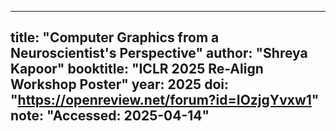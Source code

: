 ---------------
title: "Computer Graphics from a Neuroscientist's Perspective"
author: "Shreya Kapoor"
booktitle: "ICLR 2025 Re-Align Workshop Poster"
year: 2025
doi: "https://openreview.net/forum?id=IOzjgYvxw1"
note: "Accessed: 2025-04-14"
--------------- 
